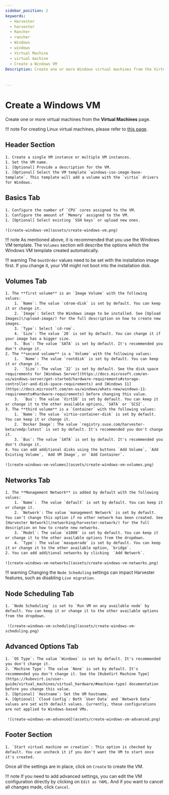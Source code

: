 ```yaml
---
sidebar_position: 2
keywords:
  - Harvester
  - harvester
  - Rancher
  - rancher
  - Windows
  - windows
  - Virtual Machine
  - virtual machine
  - Create a Windows VM
Description: Create one or more Windows virtual machines from the Virtual Machines page.


---
```


# Create a Windows VM

Create one or more virtual machines from the **Virtual Machines** page.

!!! note
	For creating Linux virtual machines, please refer to [this page](./create-vm.md).

## Header Section


    1. Create a single VM instance or multiple VM instances.
    1. Set the VM name.
    1. [Optional] Provide a description for the VM.
    1. [Optional] Select the VM template `windows-iso-image-base-template`. This template will add a volume with the `virtio` drivers for Windows.

## Basics Tab

    1. Configure the number of `CPU` cores assigned to the VM.
    1. Configure the amount of `Memory` assigned to the VM.
    1. [Optional] Select existing `SSH keys` or upload new ones.

    ![create-windows-vm](assets/create-windows-vm.png)

!!! note
	As mentioned above, it is recommended that you use the Windows VM template. The `Volumes` section will describe the options which the Windows VM template created automatically.

!!! warning
	The `bootOrder` values need to be set with the installation image first. If you change it, your VM might not boot into the installation disk.

## Volumes Tab

    1. The **first volume** is an `Image Volume` with the following values: 
        1. `Name`: The value `cdrom-disk` is set by default. You can keep it or change it.
        2. `Image`: Select the Windows image to be installed. See [Upload Images](/upload-image/) for the full description on how to create new images.
        3. `Type`: Select `cd-rom`.
        4. `Size`: The value `20` is set by default. You can change it if your image has a bigger size.
        5. `Bus`: The value `SATA` is set by default. It's recommended you don't change it.
    2. The **second volume** is a `Volume` with the following values:
        1.  `Name`: The value `rootdisk` is set by default. You can keep it or change it.
        2.  `Size`: The value `32` is set by default. See the disk space requirements for [Windows Server](https://docs.microsoft.com/en-us/windows-server/get-started/hardware-requirements#storage-controller-and-disk-space-requirements) and [Windows 11](https://docs.microsoft.com/en-us/windows/whats-new/windows-11-requirements#hardware-requirements) before changing this value.
        3.  `Bus`: The value `VirtIO` is set by default. You can keep it or change it to the other available options, `SATA` or `SCSI`.
    3. The **third volume** is a `Container` with the following values:
        1. `Name`: The value `virtio-container-disk` is set by default. You can keep it or change it.
        2. `Docker Image`: The value `registry.suse.com/harvester-beta/vmdp:latest` is set by default. It's recommended you don't change it.
        3. `Bus`: The value `SATA` is set by default. It's recommended you don't change it.
    4. You can add additional disks using the buttons `Add Volume`, `Add Existing Volume`, `Add VM Image`, or `Add Container`.

    ![create-windows-vm-volumes](assets/create-windows-vm-volumes.png)

## Networks Tab

    1. The **Management Network** is added by default with the following values: 
        1. `Name`:  The value `default` is set by default. You can keep it or change it.
        2. `Network`: The value `management Network` is set by default. You can't change this option if no other network has been created. See [Harvester Network](/networking/harvester-network/) for the full description on how to create new networks.
        3. `Model`: The value `e1000` is set by default. You can keep it or change it to the other available options from the dropdown.
        4. `Type`: The value `masquerade` is set by default. You can keep it or change it to the other available option, `bridge`.
    2. You can add additional networks by clicking  `Add Network`.

    ![create-windows-vm-networks](assets/create-windows-vm-networks.png)

!!! warning
	Changing the `Node Scheduling` settings can impact Harvester features, such as disabling `Live migration`.
	

## Node Scheduling Tab

    1. `Node Scheduling` is set to `Run VM on any available node` by default. You can keep it or change it to the other available options from the dropdown.

     ![create-windows-vm-scheduling](assets/create-windows-vm-scheduling.png)

## Advanced Options Tab

    1. `OS Type`: The value `Windows` is set by default. It's recommended you don't change it.
    2. `Machine Type`: The value `None` is set by default. It's recommended you don't change it. See the [KubeVirt Machine Type](https://kubevirt.io/user-guide/virtual_machines/virtual_hardware/#machine-type) documentation before you change this value.
    3. [Optional] `Hostname`: Set the VM hostname.
    4. [Optional] `Cloud Config`: Both `User Data` and `Network Data` values are set with default values. Currently, these configurations are not applied to Windows-based VMs.

     ![create-windows-vm-advanced](assets/create-windows-vm-advanced.png)

## Footer Section

    1. `Start virtual machine on creation`: This option is checked by default. You can uncheck it if you don't want the VM to start once it's created.

Once all the settings are in place, click on `Create` to create the VM.

!!! note
    If you need to add advanced settings, you can edit the VM configuration directly by clicking on `Edit as YAML`. 
    And if you want to cancel all changes made, click `Cancel`.